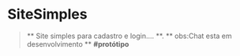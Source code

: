 # SiteSimples
> ** Site simples para cadastro e login.... **.
>  ** obs:Chat esta em desenvolvimento **
**#protótipo**
